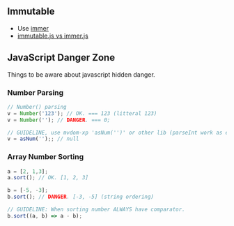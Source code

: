 

## Immutable

- Use [immer](https://immerjs.github.io/immer/docs/introduction)
- [immutable.js vs immer.js](https://www.youtube.com/watch?v=bFuRvcAEiHg)


## JavaScript Danger Zone

Things to be aware about javascript hidden danger. 

### Number Parsing
```js
// Number() parsing
v = Number('123'); // OK. === 123 (litteral 123)
v = Number(''); // DANGER. === 0;

// GUIDELINE, use mvdom-xp 'asNum('')' or other lib (parseInt work as expected, but only int)
v = asNum('');; // null
```

### Array Number Sorting

```js
a = [2, 1,3];
a.sort(); // OK. [1, 2, 3]

b = [-5, -3];
b.sort(); // DANGER. [-3, -5] (string ordering)

// GUIDELINE: When sorting number ALWAYS have comparator. 
b.sort((a, b) => a - b);
```